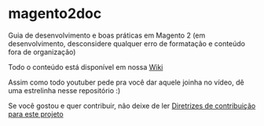 # magento2doc
Guia de desenvolvimento e boas práticas em Magento 2 (em desenvolvimento, desconsidere qualquer erro de formatação e conteúdo fora de organização)

Todo o conteúdo está disponível em nossa [Wiki](https://github.com/thiagolima-bm/magento2doc/wiki)

Assim como todo youtuber pede pra você dar aquele joinha no vídeo, dê uma estrelinha nesse repositório :)

Se você gostou e quer contribuir, não deixe de ler
[Diretrizes de contribuição para este projeto](docs/CONTRIBUTING.md)


